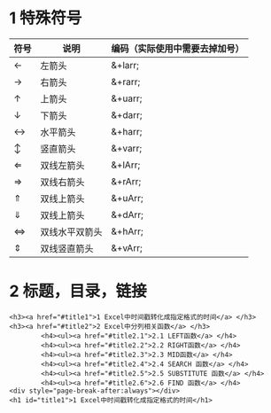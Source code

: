 # 1 特殊符号
|符号	|说明	|编码（实际使用中需要去掉加号）|
|-------|-------|-------------------------|
|←	|左箭头	|&+larr;|
|→	|右箭头	|&+rarr;|
|↑	|上箭头	|&+uarr;|
|↓	|下箭头	|&+darr;|
|↔	|水平箭头	|&+harr;|
|↕	|竖直箭头	|&+varr;|
|⇐	|双线左箭头	|&+lArr;|
|⇒	|双线右箭头	|&+rArr;|
|⇑	|双线上箭头	|&+uArr;|
|⇓	|双线上箭头	|&+dArr;|
|⇔	|双线水平双箭头	|&+hArr;|
|⇕	|双线竖直箭头	|&+vArr;|

# 2 标题，目录，链接
```
<h3><a href="#title1">1 Excel中时间戳转化成指定格式的时间</a> </h3>
<h3><a href="#title2">2 Excel中分列相关函数</a> </h3>
		<h4><ul><a href="#title2.1">2.1 LEFT函数</a> </h4>
		<h4><ul><a href="#title2.2">2.2 RIGHT函数</a> </h4>
		<h4><ul><a href="#title2.3">2.3 MID函数</a> </h4>
		<h4><ul><a href="#title2.4">2.4 SEARCH 函数</a> </h4>
		<h4><ul><a href="#title2.5">2.5 SUBSTITUTE 函数</a> </h4>
		<h4><ul><a href="#title2.6">2.6 FIND 函数</a> </h4>
<div style="page-break-after:always"></div>
<h1 id="title1">1 Excel中时间戳转化成指定格式的时间</h1>  
```
  


<!--stackedit_data:
eyJoaXN0b3J5IjpbLTEyNjc1MTM1MjIsMTc5NDQ4ODgxNF19
-->